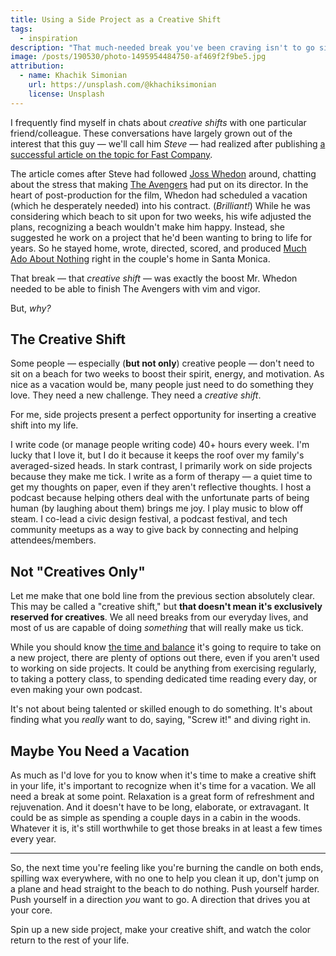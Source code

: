```yaml
---
title: Using a Side Project as a Creative Shift
tags:
  - inspiration
description: "That much-needed break you've been craving isn't to go sit on a beach. Is to attack and achieve something that makes you tick."
image: /posts/190530/photo-1495954484750-af469f2f9be5.jpg
attribution:
  - name: Khachik Simonian
    url: https://unsplash.com/@khachiksimonian
    license: Unsplash
---
```


I frequently find myself in chats about _creative shifts_ with one particular friend/colleague. These conversations have largely grown out of the interest that this guy — we'll call him _Steve_ — had realized after publishing [a successful article on the topic for Fast Company](https://www.fastcompany.com/1681608/why-you-need-a-creative-shift-instead-of-a-vacation-as-explained-by-joss-whedon).

The article comes after Steve had followed [Joss Whedon](https://www.imdb.com/name/nm0923736/) around, chatting about the stress that making [The Avengers](https://www.imdb.com/title/tt0848228) had put on its director. In the heart of post-production for the film, Whedon had scheduled a vacation (which he desperately needed) into his contract. (_Brilliant!_) While he was considering which beach to sit upon for two weeks, his wife adjusted the plans, recognizing a beach wouldn't make him happy. Instead, she suggested he work on a project that he'd been wanting to bring to life for years. So he stayed home, wrote, directed, scored, and produced [Much Ado About Nothing](https://www.imdb.com/title/tt2094064) right in the couple's home in Santa Monica.

That break — that _creative shift_ — was exactly the boost Mr. Whedon needed to be able to finish The Avengers with vim and vigor.

But, _why?_

## The Creative Shift

Some people — especially (**but not only**) creative people — don't need to sit on a beach for two weeks to boost their spirit, energy, and motivation. As nice as a vacation would be, many people just need to do something they love. They need a new challenge. They need a _creative shift_.

For me, side projects present a perfect opportunity for inserting a creative shift into my life.

I write code (or manage people writing code) 40+ hours every week. I'm lucky that I love it, but I do it because it keeps the roof over my family's averaged-sized heads. In stark contrast, I primarily work on side projects because they make me tick. I write as a form of therapy — a quiet time to get my thoughts on paper, even if they aren't reflective thoughts. I host a podcast because helping others deal with the unfortunate parts of being human (by laughing about them) brings me joy. I play music to blow off steam. I co-lead a civic design festival, a podcast festival, and tech community meetups as a way to give back by connecting and helping attendees/members.

## Not "Creatives Only"

Let me make that one bold line from the previous section absolutely clear. This may be called a "creative shift," but **that doesn't mean it's exclusively reserved for creatives**. We all need breaks from our everyday lives, and most of us are capable of doing _something_ that will really make us tick.

While you should know [the time and balance](/posts/time-balance-how-we-manage-our-most-valauble-asset) it's going to require to take on a new project, there are plenty of options out there, even if you aren't used to working on side projects. It could be anything from exercising regularly, to taking a pottery class, to spending dedicated time reading every day, or even making your own podcast.

It's not about being talented or skilled enough to do something. It's about finding what you _really_ want to do, saying, "Screw it!" and diving right in.

## Maybe You Need a Vacation

As much as I'd love for you to know when it's time to make a creative shift in your life, it's important to recognize when it's time for a vacation. We all need a break at some point. Relaxation is a great form of refreshment and rejuvenation. And it doesn't have to be long, elaborate, or extravagant. It could be as simple as spending a couple days in a cabin in the woods. Whatever it is, it's still worthwhile to get those breaks in at least a few times every year.

---

So, the next time you're feeling like you're burning the candle on both ends, spilling wax everywhere, with no one to help you clean it up, don't jump on a plane and head straight to the beach to do nothing. Push yourself harder. Push yourself in a direction _you_ want to go. A direction that drives you at your core.

Spin up a new side project, make your creative shift, and watch the color return to the rest of your life.
